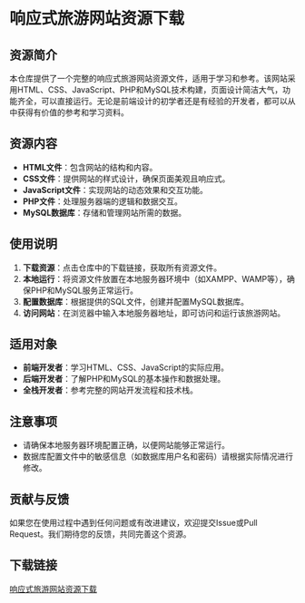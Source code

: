 # 响应式旅游网站资源下载

## 资源简介

本仓库提供了一个完整的响应式旅游网站资源文件，适用于学习和参考。该网站采用HTML、CSS、JavaScript、PHP和MySQL技术构建，页面设计简洁大气，功能齐全，可以直接运行。无论是前端设计的初学者还是有经验的开发者，都可以从中获得有价值的参考和学习资料。

## 资源内容

- **HTML文件**：包含网站的结构和内容。
- **CSS文件**：提供网站的样式设计，确保页面美观且响应式。
- **JavaScript文件**：实现网站的动态效果和交互功能。
- **PHP文件**：处理服务器端的逻辑和数据交互。
- **MySQL数据库**：存储和管理网站所需的数据。

## 使用说明

1. **下载资源**：点击仓库中的下载链接，获取所有资源文件。
2. **本地运行**：将资源文件放置在本地服务器环境中（如XAMPP、WAMP等），确保PHP和MySQL服务正常运行。
3. **配置数据库**：根据提供的SQL文件，创建并配置MySQL数据库。
4. **访问网站**：在浏览器中输入本地服务器地址，即可访问和运行该旅游网站。

## 适用对象

- **前端开发者**：学习HTML、CSS、JavaScript的实际应用。
- **后端开发者**：了解PHP和MySQL的基本操作和数据处理。
- **全栈开发者**：参考完整的网站开发流程和技术栈。

## 注意事项

- 请确保本地服务器环境配置正确，以便网站能够正常运行。
- 数据库配置文件中的敏感信息（如数据库用户名和密码）请根据实际情况进行修改。

## 贡献与反馈

如果您在使用过程中遇到任何问题或有改进建议，欢迎提交Issue或Pull Request。我们期待您的反馈，共同完善这个资源。

## 下载链接

[响应式旅游网站资源下载](https://pan.quark.cn/s/13c28999aa66)